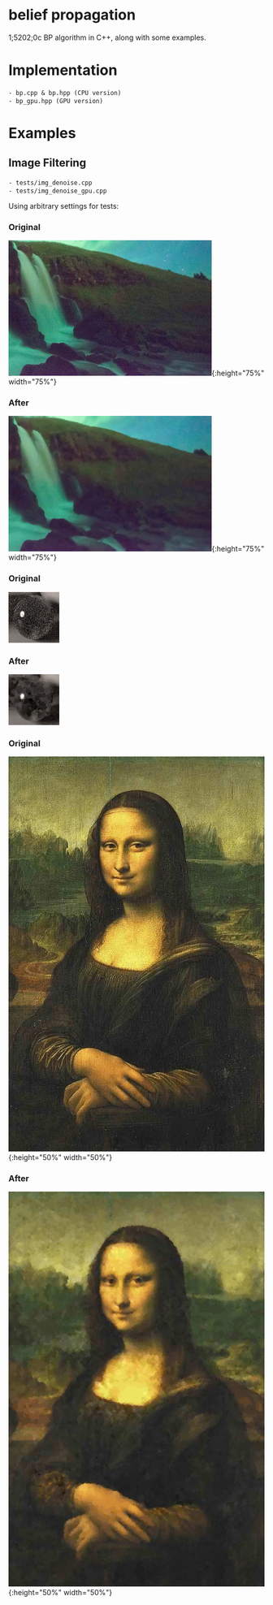 # belief propagation
1;5202;0c
BP algorithm in C++, along with some examples.

# Implementation
    - bp.cpp & bp.hpp (CPU version)
    - bp_gpu.hpp (GPU version)
     
# Examples

## Image Filtering
    - tests/img_denoise.cpp
    - tests/img_denoise_gpu.cpp

Using arbitrary settings for tests:

### Original
![img3](https://github.com/clearlycloudy/belief/blob/master/tests/img3.png?raw=true){:height="75%" width="75%"}
### After
![img3after](https://github.com/clearlycloudy/belief/blob/master/tests/out_img3.png?raw=true){:height="75%" width="75%"}

### Original
![img2](https://github.com/clearlycloudy/belief/blob/master/tests/img2.png?raw=true)
### After
![img2after](https://github.com/clearlycloudy/belief/blob/master/tests/out_img2.png?raw=true)

### Original
![img0](https://github.com/clearlycloudy/belief/blob/master/tests/img0.png?raw=true){:height="50%" width="50%"}
### After
![img0after](https://github.com/clearlycloudy/belief/blob/master/tests/out_img0.png?raw=true){:height="50%" width="50%"}    